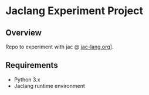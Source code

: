 # Jaclang Experiment Project

## Overview
Repo to experiment with jac @ [jac-lang.org](https://www.jac-lang.org/)].

## Requirements
- Python 3.x 
- Jaclang runtime environment
